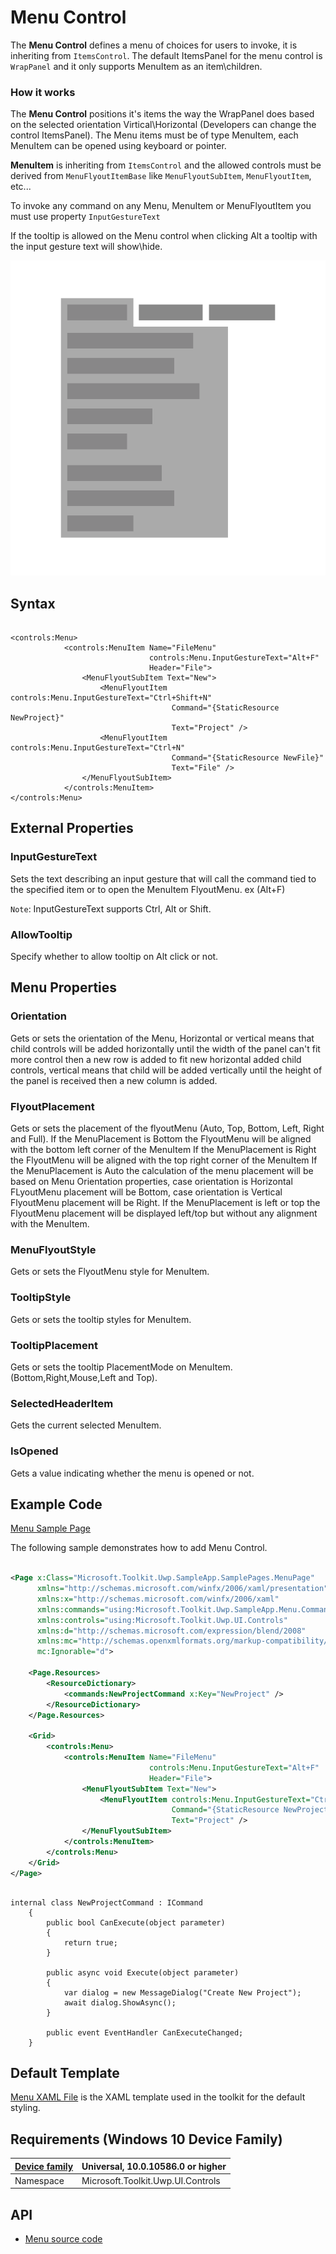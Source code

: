 # Menu Control

The **Menu Control** defines a menu of choices for users to invoke, it is inheriting from `ItemsControl`. The default ItemsPanel for the menu control is `WrapPanel` and it only supports MenuItem as an item\children.

### How it works

The **Menu Control** positions it's items the way the WrapPanel does based on the selected orientation Virtical\Horizontal (Developers can change the control ItemsPanel). The Menu items must be of type MenuItem, each MenuItem can be opened using keyboard or pointer.

**MenuItem** is inheriting from `ItemsControl` and the allowed controls must be derived from `MenuFlyoutItemBase` like `MenuFlyoutSubItem`, `MenuFlyoutItem`, etc...

To invoke any command on any Menu, MenuItem or MenuFlyoutItem you must use property `InputGestureText`

If the tooltip is allowed on the Menu control when clicking Alt a tooltip with the input gesture text will show\hide.

![Menu Overview](../resources/images/Menu.png "Menu")  

## Syntax

```xaml

<controls:Menu>
            <controls:MenuItem Name="FileMenu"
                               controls:Menu.InputGestureText="Alt+F"
                               Header="File">
                <MenuFlyoutSubItem Text="New">
                    <MenuFlyoutItem controls:Menu.InputGestureText="Ctrl+Shift+N"
                                    Command="{StaticResource NewProject}"
                                    Text="Project" />
                    <MenuFlyoutItem controls:Menu.InputGestureText="Ctrl+N"
                                    Command="{StaticResource NewFile}"
                                    Text="File" />
                </MenuFlyoutSubItem>
            </controls:MenuItem>
</controls:Menu>

```

## External Properties

### InputGestureText
Sets the text describing an input gesture that will call the command tied to the specified item or to open the MenuItem FlyoutMenu. ex (Alt+F)

`Note`: InputGestureText supports Ctrl, Alt or Shift.

### AllowTooltip
Specify whether to allow tooltip on Alt click or not.

## Menu Properties

### Orientation
Gets or sets the orientation of the Menu, Horizontal or vertical means that child controls will be added horizontally until the width of the panel can't fit more control then a new row is added to fit new horizontal added child controls, vertical means that child will be added vertically until the height of the panel is received then a new column is added.

### FlyoutPlacement
Gets or sets the placement of the flyoutMenu (Auto, Top, Bottom, Left, Right and Full).
If the MenuPlacement is Bottom the FlyoutMenu will be aligned with the bottom left corner of the MenuItem
If the MenuPlacement is Right the FlyoutMenu will be aligned with the top right corner of the MenuItem
If the MenuPlacement is Auto the calculation of the menu placement will be based on Menu Orientation properties, case orientation is Horizontal FLyoutMenu placement will be Bottom, case orientation is Vertical FlyoutMenu placement will be Right.
If the MenuPlacement is left or top the FlyoutMenu placement will be displayed left/top but without any alignment with the MenuItem.

### MenuFlyoutStyle
Gets or sets the FlyoutMenu style for MenuItem.

### TooltipStyle
Gets or sets the tooltip styles for MenuItem.

### TooltipPlacement
Gets or sets the tooltip PlacementMode on MenuItem. (Bottom,Right,Mouse,Left and Top).

### SelectedHeaderItem
Gets the current selected MenuItem.

### IsOpened
Gets a value indicating whether the menu is opened or not.

## Example Code

[Menu Sample Page](https://github.com/Microsoft/UWPCommunityToolkit/tree/master/Microsoft.Toolkit.Uwp.SampleApp/SamplePages/Menu)

The following sample demonstrates how to add Menu Control.

```xml

<Page x:Class="Microsoft.Toolkit.Uwp.SampleApp.SamplePages.MenuPage"
      xmlns="http://schemas.microsoft.com/winfx/2006/xaml/presentation"
      xmlns:x="http://schemas.microsoft.com/winfx/2006/xaml"
      xmlns:commands="using:Microsoft.Toolkit.Uwp.SampleApp.Menu.Commands"
      xmlns:controls="using:Microsoft.Toolkit.Uwp.UI.Controls"
      xmlns:d="http://schemas.microsoft.com/expression/blend/2008"
      xmlns:mc="http://schemas.openxmlformats.org/markup-compatibility/2006"
      mc:Ignorable="d">

    <Page.Resources>
        <ResourceDictionary>
            <commands:NewProjectCommand x:Key="NewProject" />
        </ResourceDictionary>
    </Page.Resources>

    <Grid>
        <controls:Menu>
            <controls:MenuItem Name="FileMenu"
                               controls:Menu.InputGestureText="Alt+F"
                               Header="File">
                <MenuFlyoutSubItem Text="New">
                    <MenuFlyoutItem controls:Menu.InputGestureText="Ctrl+Shift+N"
                                    Command="{StaticResource NewProject}"
                                    Text="Project" />
                </MenuFlyoutSubItem>
            </controls:MenuItem>
        </controls:Menu>
    </Grid>
</Page>

```

``` CSharp

internal class NewProjectCommand : ICommand
    {
        public bool CanExecute(object parameter)
        {
            return true;
        }

        public async void Execute(object parameter)
        {
            var dialog = new MessageDialog("Create New Project");
            await dialog.ShowAsync();
        }

        public event EventHandler CanExecuteChanged;
    }

```

## Default Template 

[Menu XAML File](https://github.com/Microsoft/UWPCommunityToolkit/blob/master/Microsoft.Toolkit.Uwp.UI.Controls/Menu/MenuPage.xaml) is the XAML template used in the toolkit for the default styling.

## Requirements (Windows 10 Device Family)

| [Device family](http://go.microsoft.com/fwlink/p/?LinkID=526370) | Universal, 10.0.10586.0 or higher |
| --- | --- |
| Namespace | Microsoft.Toolkit.Uwp.UI.Controls |

## API

* [Menu source code](https://github.com/Microsoft/UWPCommunityToolkit/tree/master/Microsoft.Toolkit.Uwp.UI.Controls/Menu)
